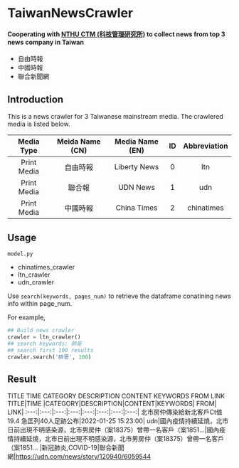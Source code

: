 # TaiwanNewsCrawler
#### Cooperating with [NTHU CTM (科技管理研究所)](http://www.ctm.nthu.edu.tw/) to collect news from top 3 news company in Taiwan
- 自由時報
- 中國時報
- 聯合新聞網

## Introduction
This is a news crawler for 3 Taiwanese mainstream media.
The crawlered media is listed below.

Media Type|Meida Name (CN)|Media Name (EN)|ID|Abbreviation
:---:|:---:|:---:|:---:|:---:
|Print Media|自由時報|Liberty News|0|ltn
|Print Media|聯合報|UDN News|1|udn
|Print Media|中國時報|China Times|2|chinatimes

## Usage

`model.py`
- chinatimes_crawler
- ltn_crawler
- udn_crawler

Use `search(keywords, pages_num)` to retrieve the dataframe conatining news info within page_num.

For example,

```python
## Build news crawler
crawler = ltn_crawler()
## search keywords: 帥哥
## search first 100 results
crawler.search('帥哥', 100)
```
## Result

TITLE	TIME	CATEGORY	DESCRIPTION	CONTENT	KEYWORDS	FROM	LINK
TITLE|TIME	|CATEGORY|DESCRIPTION|CONTENT|KEYWORDS|	FROM|	LINK|
:---:|:---:|:---:|:---:|:---:|:---:|:---:|:---:|
北市房仲傳染給新北客戶Ct值19.4 急匡列40人足跡公布|2022-01-25 15:23:00|	udn|國內疫情持續延燒，北市日前出現不明感染源，北市男房仲（案18375）曾帶一名客戶（案1851...|國內疫情持續延燒，北市日前出現不明感染源，北市男房仲（案18375）曾帶一名客戶（案1851...	|新冠肺炎,COVID-19|聯合新聞網|https://udn.com/news/story/120940/6059544
